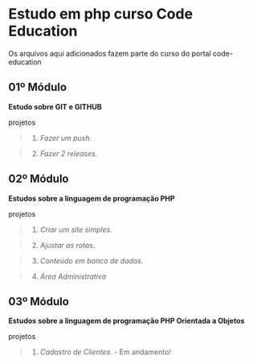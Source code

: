 Estudo em php curso Code Education
======================================

Os arquivos aqui adicionados fazem parte do curso do portal code-education

01º Módulo
-----------

**Estudo sobre GIT e GITHUB**

projetos
>1. *Fazer um push.*

>2. *Fazer 2 releases.*


02º Módulo
-----------

**Estudos sobre a linguagem de programação PHP**

projetos
>1. *Criar um site simples.*

>2. *Ajustar as rotas.*

>3. *Conteúdo em banco de dados.*

>4. *Área Administrativa*


03º Módulo
-----------

**Estudos sobre a linguagem de programação PHP Orientada a Objetos**

projetos
>1. *Cadastro de Clientes.* - Em andamento!